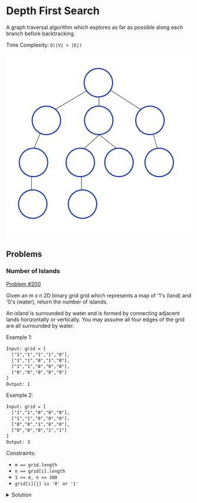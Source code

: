 # Depth First Search
A graph traversal algorithm which explores as far as possible along each branch
before backtracking.

Time Complexity: `O(|V| + |E|)`

[![Click to watch explanation on YouTube](../images/dfs.gif?raw=true)](https://www.youtube.com/watch?v=wp5ohHFTieM)

## Problems

### Number of Islands

[Problem #200](https://leetcode.com/problems/number-of-islands)

Given an m x n 2D binary grid grid which represents a map of '1's (land) and
'0's (water), return the number of islands.

An island is surrounded by water and is formed by connecting adjacent lands
horizontally or vertically. You may assume all four edges of the grid are all
surrounded by water.

Example 1:

```python3
Input: grid = [
  ["1","1","1","1","0"],
  ["1","1","0","1","0"],
  ["1","1","0","0","0"],
  ["0","0","0","0","0"]
]
Output: 1
```

Example 2:
```python3
Input: grid = [
  ["1","1","0","0","0"],
  ["1","1","0","0","0"],
  ["0","0","1","0","0"],
  ["0","0","0","1","1"]
]
Output: 3
```

Constraints:
-	`m == grid.length`
-	`n == grid[i].length`
-	`1 <= m, n <= 300`
-	`grid[i][j] is '0' or '1'`

</p></details>

<details><summary> Solution
</summary><p>

**Java**:

[![Click to watch explanation on YouTube](https://img.youtube.com/vi/o8S2bO3pmO4/0.jpg)](https://www.youtube.com/watch?v=o8S2bO3pmO4)
  
**Golang**:
 
```go
// TODO(exesse): paste solution here
```

**Python3**:

```python3
class Solution:
    def dfs(self, grid: List[List[str]], slice_index: int, value_index: int) -> int:
        if slice_index < 0 or slice_index >= len(grid)-1:
            return 0
        if value_index < 0 or value_index >= len(grid)-1:
            return 0
        if grid[slice_index][value_index] == '0':
            return 0
        grid[slice_index][value_index] = '0'
        self.dfs(grid, slice_index, value_index-1)
        self.dfs(grid, slice_index, value_index+1)
        self.dfs(grid, slice_index-1, value_index)
        self.dfs(grid, slice_index+1, value_index)
        return 1

    def numIslands(self, grid: List[List[str]]) -> int:
        if len(grid) == 0:
            return 0
        countIslands = 0
        for slice_index in range(len(grid)):
            for value_index in range(len(grid[slice_index])):
                if grid[slice_index][value_index] == "1":
                    countIslands += self.dfs(grid, slice_index, value_index)                                                              
        return countIslands   
```

</p></details>
